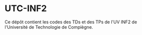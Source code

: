 # UTC-INF2

Ce dépôt contient les codes des TDs et des TPs de l'UV INF2 de l'Université de Technologie de Compiègne.
